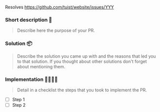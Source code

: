 Resolves https://github.com/tuist/website/issues/YYY

### Short description 📝

> Describe here the purpose of your PR.

### Solution 📦

> Describe the solution you came up with and the reasons that led you to that solution. If you thought about other solutions don't forget about mentioning them.

### Implementation 👩‍💻👨‍💻

> Detail in a checklist the steps that you took to implement the PR.

* [ ] Step 1
* [ ] Step 2
